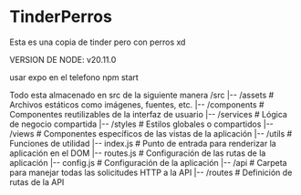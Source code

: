 # TinderPerros
Esta es una copia de tinder pero con perros xd

VERSION DE NODE: v20.11.0

usar expo en el telefono
npm start


Todo esta almacenado en src de la siguiente manera
/src
|-- /assets            # Archivos estáticos como imágenes, fuentes, etc.
|-- /components        # Componentes reutilizables de la interfaz de usuario
|-- /services          # Lógica de negocio compartida
|-- /styles            # Estilos globales o compartidos
|-- /views             # Componentes específicos de las vistas de la aplicación
|-- /utils             # Funciones de utilidad
|-- index.js           # Punto de entrada para renderizar la aplicación en el DOM
|-- routes.js          # Configuración de las rutas de la aplicación
|-- config.js          # Configuración de la aplicación
|-- /api               # Carpeta para manejar todas las solicitudes HTTP a la API
    |-- /routes        # Definición de rutas de la API
